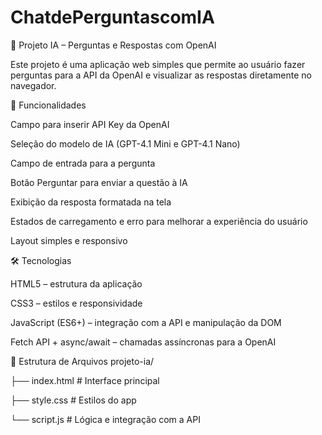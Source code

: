 # ChatdePerguntascomIA

🤖 Projeto IA – Perguntas e Respostas com OpenAI

Este projeto é uma aplicação web simples que permite ao usuário fazer perguntas para a API da OpenAI e visualizar as respostas diretamente no navegador.

🚀 Funcionalidades

Campo para inserir API Key da OpenAI 

Seleção do modelo de IA (GPT-4.1 Mini e GPT-4.1 Nano)

Campo de entrada para a pergunta

Botão Perguntar para enviar a questão à IA

Exibição da resposta formatada na tela

Estados de carregamento e erro para melhorar a experiência do usuário

Layout simples e responsivo

🛠️ Tecnologias

HTML5 – estrutura da aplicação

CSS3 – estilos e responsividade

JavaScript (ES6+) – integração com a API e manipulação da DOM

Fetch API + async/await – chamadas assíncronas para a OpenAI

📂 Estrutura de Arquivos
projeto-ia/

├── index.html   # Interface principal

├── style.css    # Estilos do app

└── script.js    # Lógica e integração com a API
